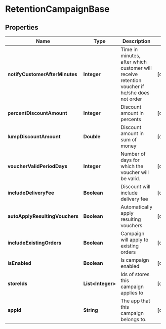 
# RetentionCampaignBase

## Properties
Name | Type | Description | Notes
------------ | ------------- | ------------- | -------------
**notifyCustomerAfterMinutes** | **Integer** | Time in minutes, after which customer will receive retention voucher if he/she does not order |  [optional]
**percentDiscountAmount** | **Integer** | Discount amount in percents |  [optional]
**lumpDiscountAmount** | **Double** | Discount amount in sum of money |  [optional]
**voucherValidPeriodDays** | **Integer** | Number of days for which the voucher will be valid. |  [optional]
**includeDeliveryFee** | **Boolean** | Discount will include delivery fee |  [optional]
**autoApplyResultingVouchers** | **Boolean** | Automatically apply resulting vouchers |  [optional]
**includeExistingOrders** | **Boolean** | Campaign will apply to existing orders |  [optional]
**isEnabled** | **Boolean** | Is campaign enabled |  [optional]
**storeIds** | **List&lt;Integer&gt;** | Ids of stores this campaign applies to |  [optional]
**appId** | **String** | The app that this campaign belongs to. |  [optional]




